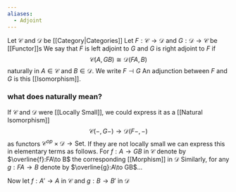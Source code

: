 ```yaml
---
aliases:
  - Adjoint
---
```

Let $\mathcal{C}$ and $\mathcal{D}$ be [[Category|Categories]]
Let $F:\mathcal{C}\to \mathcal{D}$ and $G:\mathcal{D}\to \mathcal{C}$ be [[Functor]]s
We say that $F$ is left adjoint to $G$ and $G$ is right adjoint to $F$ if
$$
\mathcal{C}(A,GB) \cong \mathcal{D}(FA,B)
$$
naturally in $A\in \mathcal{C}$ and $B\in \mathcal{D}$. We write $F\dashv G$
An adjunction between $F$ and $G$ is this [[Isomorphism]].

### what does naturally mean?
If $\mathcal{C}$ and $\mathcal{D}$ were [[Locally Small]], we could express it as a [[Natural Isomorphism]] 
$$
\mathcal{C}(-,G-) \to \mathcal{D}(F-,-)
$$
as functors $\mathcal{C}^{op}\times \mathcal{D}\to \mathrm{Set}$.
If they are not locally small we can express this in elementary terms as follows.
For $f:A\to GB$ in $\mathcal{C}$ denote by $\overline{f}:FA\to B$ the corresponding [[Morphism]] in $\mathcal{D}$
Similarly, for any $g:FA\to B$ denote by $\overline{g}:A\to GB$...

Now let $f:A'\to A$ in $\mathcal{C}$ and $g:B\to B'$ in $\mathcal{D}$


